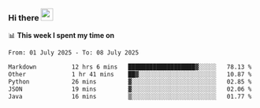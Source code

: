 ### Hi there <a href="https://www.gautamkrishnar.com/"><img src="https://media.giphy.com/media/hvRJCLFzcasrR4ia7z/giphy.gif" width="25px"></a>

📊 **This week I spent my time on**

<!--START_SECTION:waka-->

```txt
From: 01 July 2025 - To: 08 July 2025

Markdown          12 hrs 6 mins   ███████████████████▓░░░░░   78.13 %
Other             1 hr 41 mins    ██▓░░░░░░░░░░░░░░░░░░░░░░   10.87 %
Python            26 mins         ▓░░░░░░░░░░░░░░░░░░░░░░░░   02.85 %
JSON              19 mins         ▓░░░░░░░░░░░░░░░░░░░░░░░░   02.06 %
Java              16 mins         ▒░░░░░░░░░░░░░░░░░░░░░░░░   01.77 %
```

<!--END_SECTION:waka-->

